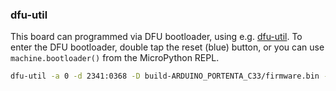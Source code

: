 ### dfu-util

This board can programmed via DFU bootloader, using e.g. [dfu-util](http://dfu-util.sourceforge.net/).
To enter the DFU bootloader, double tap the reset (blue) button, or you can use `machine.bootloader()` from the MicroPython REPL.

```bash
dfu-util -a 0 -d 2341:0368 -D build-ARDUINO_PORTENTA_C33/firmware.bin -Q # -s :leave
```
